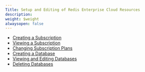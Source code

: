 ```yaml
---
Title: Setup and Editing of Redis Enterprise Cloud Resources
description: 
weight: $weight
alwaysopen: false
---
```

-   [Creating a
    Subscription](/rc/administration/setup-and-editing/create-subscription/)
-   [Viewing a
    Subscription](/rc/administration/setup-and-editing/viewing-subscription/)
-   [Changing Subscription
    Plans](/rc/administration/setup-and-editing/changing-subscription-plan/)
-   [Creating a
    Database](/rc/administration/setup-and-editing/creating-databases/)
-   [Viewing and Editing
    Databases](/rc/administration/setup-and-editing/viewing-editing-database/)
-   [Deleting
    Databases](/rc/administration/setup-and-editing/delete-databases/)
